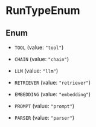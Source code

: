 

# RunTypeEnum

## Enum


* `TOOL` (value: `"tool"`)

* `CHAIN` (value: `"chain"`)

* `LLM` (value: `"llm"`)

* `RETRIEVER` (value: `"retriever"`)

* `EMBEDDING` (value: `"embedding"`)

* `PROMPT` (value: `"prompt"`)

* `PARSER` (value: `"parser"`)



